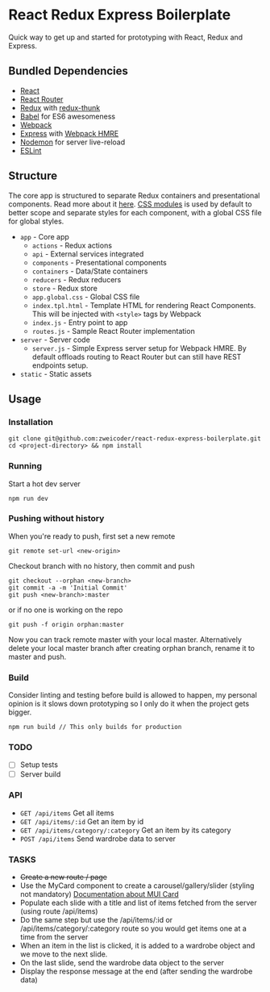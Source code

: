 # React Redux Express Boilerplate

Quick way to get up and started for prototyping with React, Redux and Express.

## Bundled Dependencies

- [React](https://facebook.github.io/react/)
- [React Router](https://github.com/reactjs/react-router)
- [Redux](redux.js.org) with [redux-thunk](https://github.com/gaearon/redux-thunk)
- [Babel](https://babeljs.io) for ES6 awesomeness
- [Webpack](https://webpack.github.io/)
- [Express](expressjs.com) with [Webpack HMRE](https://webpack.github.io/docs/hot-module-replacement.html)
- [Nodemon](https://github.com/remy/nodemon) for server live-reload
- [ESLint](eslint.org/)

## Structure

The core app is structured to separate Redux containers and presentational components. Read more about it [here](https://medium.com/@dan_abramov/smart-and-dumb-components-7ca2f9a7c7d0#.qx4d1v4ek). [CSS modules](https://github.com/css-modules/css-modules) is used by default to better scope and separate styles for each component, with a global CSS file for global styles.

- `app` - Core app
  - `actions` - Redux actions
  - `api` - External services integrated
  - `components` - Presentational components
  - `containers` - Data/State containers
  - `reducers` - Redux reducers
  - `store` - Redux store
  - `app.global.css` - Global CSS file
  - `index.tpl.html` - Template HTML for rendering React Components. This will be injected with `<style>` tags by Webpack
  - `index.js` - Entry point to app
  - `routes.js` - Sample React Router implementation
 - `server` - Server code
   - `server.js` - Simple Express server setup for Webpack HMRE. By default offloads routing to React Router but can still have REST endpoints setup.
 - `static` - Static assets

## Usage
### Installation

```
git clone git@github.com:zweicoder/react-redux-express-boilerplate.git
cd <project-directory> && npm install
```

### Running
Start a hot dev server

`npm run dev`


### Pushing without history
When you're ready to push, first set a new remote

`git remote set-url <new-origin>`

Checkout branch with no history, then commit and push

```
git checkout --orphan <new-branch>
git commit -a -m 'Initial Commit'
git push <new-branch>:master
```

or if no one is working on the repo

`git push -f origin orphan:master`

Now you can track remote master with your local master. Alternatively delete your local master branch after creating orphan branch, rename it to master and push.

### Build
Consider linting and testing before build is allowed to happen, my personal opinion is it slows down prototyping so I only do it when the project gets bigger.

`npm run build // This only builds for production`

### TODO
- [ ] Setup tests
- [ ] Server build

### API

- `GET /api/items` Get all items
- `GET /api/items/:id` Get an item by id
- `GET /api/items/category/:category` Get an item by its category
- `POST /api/items` Send wardrobe data to server

### TASKS
- ~~Create a new route / page~~
- Use the MyCard component to create a carousel/gallery/slider (styling not mandatory) [Documentation about MUI Card](https://v0.material-ui.com/#/components/card)
- Populate each slide with a title and list of items fetched from the server (using route /api/items)
- Do the same step but use the /api/items/:id or /api/items/category/:category route so you would get items one at a time from the server
- When an item in the list is clicked, it is added to a wardrobe object and we move to the next slide.
- On the last slide, send the wardrobe data object to the server
- Display the response message at the end (after sending the wardrobe data)
